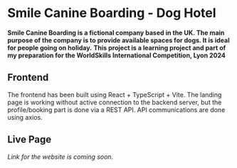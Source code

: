 # **Smile Canine Boarding - Dog Hotel**
**Smile Canine Boarding is a fictional company based in the UK. The main purpose of the company is to provide available spaces for dogs. It is ideal for people going on holiday.**
**This project is a learning project and part of my preparation for the WorldSkills International Competition, Lyon 2024**
## Frontend
The frontend has been built using React + TypeScript + Vite. The landing page is working without active connection to the backend server, but the profile/booking part is done via a REST API. API communications are done using axios.
## Live Page
*Link for the website is coming soon.*
